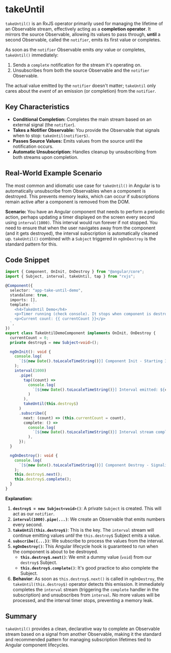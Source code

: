 # takeUntil

`takeUntil()` is an RxJS operator primarily used for managing the lifetime of an Observable stream, effectively acting as a **completion operator**. It mirrors the source Observable, allowing its values to pass through, **until** a second Observable, called the `notifier`, emits its first value or completes.

As soon as the `notifier` Observable emits _any_ value or completes, `takeUntil()` immediately:

1.  Sends a `complete` notification for the stream it's operating on.
2.  Unsubscribes from both the source Observable and the `notifier` Observable.

The actual value emitted by the `notifier` doesn't matter; `takeUntil` only cares about the _event_ of an emission (or completion) from the `notifier`.

## Key Characteristics

- **Conditional Completion:** Completes the main stream based on an external signal (the `notifier`).
- **Takes a Notifier Observable:** You provide the Observable that signals when to stop: `takeUntil(notifier$)`.
- **Passes Source Values:** Emits values from the source until the notification occurs.
- **Automatic Unsubscription:** Handles cleanup by unsubscribing from both streams upon completion.

## Real-World Example Scenario

The most common and idiomatic use case for `takeUntil()` in Angular is to automatically unsubscribe from Observables when a component is destroyed. This prevents memory leaks, which can occur if subscriptions remain active after a component is removed from the DOM.

**Scenario:** You have an Angular component that needs to perform a periodic action, perhaps updating a timer displayed on the screen every second using `interval(1000)`. This interval would run forever if not stopped. You need to ensure that when the user navigates away from the component (and it gets destroyed), the interval subscription is automatically cleaned up. `takeUntil()` combined with a `Subject` triggered in `ngOnDestroy` is the standard pattern for this.

## Code Snippet

```typescript
import { Component, OnInit, OnDestroy } from "@angular/core";
import { Subject, interval, takeUntil, tap } from "rxjs";

@Component({
  selector: "app-take-until-demo",
  standalone: true,
  imports: [],
  template: `
    <h4>TakeUntil Demo</h4>
    <p>Timer running (check console). It stops when component is destroyed.</p>
    <p>Current count: {{ currentCount }}</p>
  `,
})
export class TakeUntilDemoComponent implements OnInit, OnDestroy {
  currentCount = 0;
  private destroy$ = new Subject<void>();

  ngOnInit(): void {
    console.log(
      `[${new Date().toLocaleTimeString()}] Component Init - Starting Interval`
    );
    interval(1000)
      .pipe(
        tap((count) =>
          console.log(
            `[${new Date().toLocaleTimeString()}] Interval emitted: ${count}`
          )
        ),
        takeUntil(this.destroy$)
      )
      .subscribe({
        next: (count) => (this.currentCount = count),
        complete: () =>
          console.log(
            `[${new Date().toLocaleTimeString()}] Interval stream completed via takeUntil.`
          ),
      });
  }

  ngOnDestroy(): void {
    console.log(
      `[${new Date().toLocaleTimeString()}] Component Destroy - Signaling takeUntil`
    );
    this.destroy$.next();
    this.destroy$.complete();
  }
}
```

**Explanation:**

1.  **`destroy$ = new Subject<void>()`**: A private `Subject` is created. This will act as our `notifier`.
2.  **`interval(1000).pipe(...)`**: We create an Observable that emits numbers every second.
3.  **`takeUntil(this.destroy$)`**: This is the key. The `interval` stream will continue emitting values _until_ the `this.destroy$` Subject emits a value.
4.  **`subscribe({...})`**: We subscribe to process the values from the interval.
5.  **`ngOnDestroy()`**: This Angular lifecycle hook is guaranteed to run when the component is about to be destroyed.
    - **`this.destroy$.next()`**: We emit a dummy value (`void`) from our `destroy$` Subject.
    - **`this.destroy$.complete()`**: It's good practice to also complete the Subject.
6.  **Behavior**: As soon as `this.destroy$.next()` is called in `ngOnDestroy`, the `takeUntil(this.destroy$)` operator detects this emission. It immediately completes the `interval` stream (triggering the `complete` handler in the subscription) and unsubscribes from `interval`. No more values will be processed, and the interval timer stops, preventing a memory leak.

## Summary

`takeUntil()` provides a clean, declarative way to complete an Observable stream based on a signal from another Observable, making it the standard and recommended pattern for managing subscription lifetimes tied to Angular component lifecycles.
